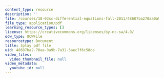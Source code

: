 ```yaml
---
content_type: resource
description: ''
file: /courses/18-03sc-differential-equations-fall-2011/48607ba270aa0a9b7a313aec7f6c58de_EQJBp6Ym-6A.pdf
file_type: application/pdf
learning_resource_types: []
license: https://creativecommons.org/licenses/by-nc-sa/4.0/
ocw_type: OCWFile
resourcetype: Document
title: 3play pdf file
uid: 48607ba2-70aa-0a9b-7a31-3aec7f6c58de
video_files:
  video_thumbnail_file: null
video_metadata:
  youtube_id: null
---
```

